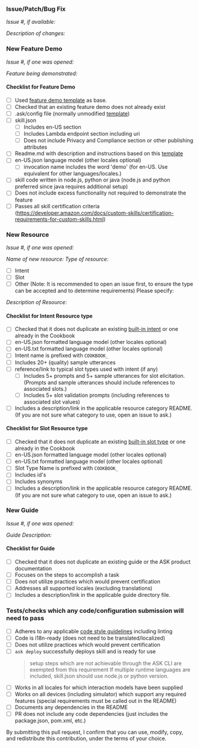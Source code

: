 <!---
when submitting a PR, be sure to complete the appropriate section
also, consider opening an issue to discuss the contribution

sections:
- issue related (including patch/bug fix)
- feature demo
- resource
- guide
You can remove any sections not applicable.
--->

<!--- *** Issue section *** --->
### Issue/Patch/Bug Fix
*Issue #, if available:*

*Description of changes:*

<!--- *** Feature Demo section *** --->
### New Feature Demo
*Issue #, if one was opened:*

*Feature being demonstrated:*

#### Checklist for Feature Demo
- [ ] Used [feature demo template](../resources/cookbook-templates/feature-demo-template) as base.
- [ ] Checked that an existing feature demo does not already exist
- [ ] .ask/config file (normally unmodified [template](../resources/cookbook-templates/feature-demo-template/.ask/config))
- [ ] skill.json
  - [ ] Includes en-US section
  - [ ] Includes Lambda endpoint section including uri
  - [ ] Does not include Privacy and Compliance section or other publishing attributes
- [ ] Readme.md with description and instructions based on this [template](../resources/cookbook-template/feature-demo-template/README.md)
- [ ] en-US.json language model (other locales optional)
  - [ ] invocation name includes the word 'demo' (for en-US. Use equivalent for other languages/locales.)
- [ ] skill code written in node.js, python or java (node.js and python preferred since java requires additional setup)
- [ ] Does not include excess functionality not required to demonstrate the feature
- [ ] Passes all skill certification criteria (https://developer.amazon.com/docs/custom-skills/certification-requirements-for-custom-skills.html) 

<!--- *** Resource section *** --->
### New Resource
*Issue #, if one was opened:*

*Name of new resource:*
*Type of resource:*
- [ ] Intent
- [ ] Slot
- [ ] Other (Note: It is recommended to open an issue first, to ensure the type can be accepted and to determine requirements)
    Please specify:

*Description of Resource:*

#### Checklist for Intent Resource type
- [ ] Checked that it does not duplicate an existing [built-in intent](https://developer.amazon.com/docs/custom-skills/built-in-intent-library.html) or one already in the Cookbook
- [ ] en-US.json formatted language model (other locales optional)
- [ ] en-US.txt formatted language model (other locales optional)
- [ ] Intent name is prefixed with `COOKBOOK_`
- [ ] Includes 20+ (quality) sample utterances
- [ ] reference/link to typical slot types used with intent (if any)
    - [ ] Includes 5+ prompts and 5+ sample utterances for slot elicitation. (Prompts and sample utterances should include references to associated slots.)
    - [ ] Includes 5+ slot validation prompts (including references to associated slot values)
- [ ] Includes a description/link in the applicable resource category README. (If you are not sure what category to use, open an issue to ask.)

#### Checklist for Slot Resource type
- [ ] Checked that it does not duplicate an existing [built-in slot type](https://developer.amazon.com/docs/custom-skills/slot-type-reference.html) or one already in the Cookbook
- [ ] en-US.json formatted language model (other locales optional)
- [ ] en-US.txt formatted language model (other locales optional)
- [ ] Slot Type Name is prefixed with `COOKBOOK_`
- [ ] Includes id's
- [ ] Includes synonyms
- [ ] Includes a description/link in the applicable resource category README. (If you are not sure what category to use, open an issue to ask.)

<!--- *** Guide section *** --->
### New Guide
*Issue #, if one was opened:*

*Guide Description:*

#### Checklist for Guide
- [ ] Checked that it does not duplicate an existing guide or the ASK product documentation
- [ ] Focuses on the steps to accomplish a task
- [ ] Does not utilize practices which would prevent certification
- [ ] Addresses all supported locales (excluding translations)
- [ ] Includes a description/link in the applicable guide directory file.

### Tests/checks which any code/configuration submission will need to pass
- [ ] Adheres to any applicable [code style guidelines](../guides/style) including linting
- [ ] Code is i18n-ready (does not need to be translated/localized)
- [ ] Does not utilize practices which would prevent certification
- [ ] `ask deploy` successfully deploys skill and is ready for use
  > setup steps which are not achievable through the ASK CLI are exempted from this requirement
  > If multiple runtime languages are included, skill.json should use node.js or python version. 
- [ ] Works in all locales for which interaction models have been supplied
- [ ] Works on all devices (including simulator) which support any required features (special requirements must be called out in the README)
- [ ] Documents any dependencies in the README
- [ ] PR does not include any code dependencies (just includes the package.json, pom.xml, etc.)

<!--- * * * * * * * * * * * * --->
<!--- Do not delete the following section or your PR will be closed without comment. --->

By submitting this pull request, I confirm that you can use, modify, copy, and redistribute this contribution, under the terms of your choice.
